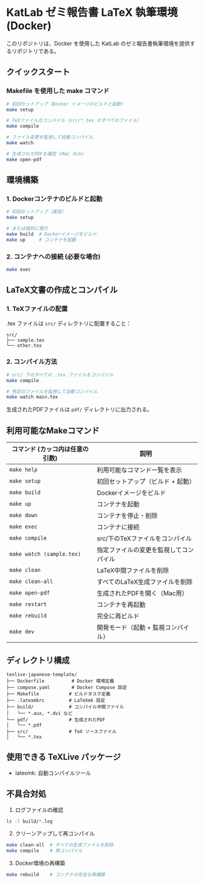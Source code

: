 # KatLab ゼミ報告書 LaTeX 執筆環境 (Docker)

このリポジトリは、Docker を使用した KatLab のゼミ報告書執筆環境を提供するリポジトリである。

## クイックスタート

### Makefile を使用した make コマンド

```bash
# 初回セットアップ（Docker イメージのビルドと起動）
make setup

# TeXファイルのコンパイル（src/*.tex のすべてのファイル）
make compile

# ファイル変更を監視して自動コンパイル
make watch

# 生成されたPDFを確認 (Mac のみ)
make open-pdf
```

## 環境構築

### 1. Dockerコンテナのビルドと起動

```bash
# 初回セットアップ（推奨）
make setup

# または個別に実行
make build  # Dockerイメージをビルド
make up     # コンテナを起動
```

### 2. コンテナへの接続 (必要な場合)

```bash
make exec
```

## LaTeX文書の作成とコンパイル

### 1. TeXファイルの配置
.tex ファイルは `src/` ディレクトリに配置すること：
```
src/
├── sample.tex
└── other.tex
```

### 2. コンパイル方法

```bash
# src/ 下のすべての .tex ファイルをコンパイル
make compile

# 特定のファイルを監視して自動コンパイル
make watch main.tex
```

生成されたPDFファイルは `pdf/` ディレクトリに出力される。

## 利用可能なMakeコマンド

| コマンド (カッコ内は任意の引数) | 説明 |
|---------|------|
| `make help` | 利用可能なコマンド一覧を表示 |
| `make setup` | 初回セットアップ（ビルド + 起動） |
| `make build` | Dockerイメージをビルド |
| `make up` | コンテナを起動 |
| `make down` | コンテナを停止・削除 |
| `make exec` | コンテナに接続 |
| `make compile` | src/下のTeXファイルをコンパイル |
| `make watch (sample.tex)` | 指定ファイルの変更を監視してコンパイル |
| `make clean` | LaTeX中間ファイルを削除 |
| `make clean-all` | すべてのLaTeX生成ファイルを削除 |
| `make open-pdf` | 生成されたPDFを開く（Mac用） |
| `make restart` | コンテナを再起動 |
| `make rebuild` | 完全に再ビルド |
| `make dev` | 開発モード（起動 + 監視コンパイル） |

## ディレクトリ構成

```
texlive-japanese-template/
├── Dockerfile          # Docker 環境定義
├── compose.yaml        # Docker Compose 設定
├── Makefile           # ビルドタスク定義
├── .latexmkrc         # LaTeXmk 設定
├── build/             # コンパイル中間ファイル
│   └── *.aux, *.dvi など
└── pdf/               # 生成されたPDF
│   └── *.pdf
├── src/               # TeX ソースファイル
│   └── *.tex
```

## 使用できる TeXLive パッケージ

- latexmk: 自動コンパイルツール

## 不具合対処

1. ログファイルの確認
```bash
ls -l build/*.log
```

2. クリーンアップして再コンパイル
```bash
make clean-all  # すべての生成ファイルを削除
make compile    # 再コンパイル
```

3. Docker環境の再構築
```bash
make rebuild    # コンテナの完全な再構築
```
